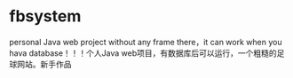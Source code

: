 # fbsystem
personal Java web project without any frame there，it can work when you hava database！！！个人Java web项目，有数据库后可以运行，一个粗糙的足球网站。新手作品
